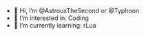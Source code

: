 - 👋 Hi, I’m @AstrouxTheSecond or @Typhoon
- 👀 I’m interested in: Coding
- 🌱 I’m currently learning: rLua
